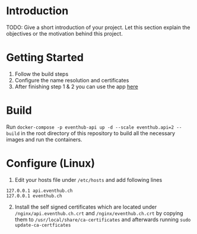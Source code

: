 # Introduction 
TODO: Give a short introduction of your project. Let this section explain the objectives or the motivation behind this project. 

# Getting Started
1.	Follow the build steps
2.	Configure the name resolution and certificates
3.	After finishing step 1 & 2 you can use the app [here](https://eventhub.ch) 

# Build
Run `docker-compose -p eventhub-api up -d --scale eventhub.api=2 --build` in the root directory of this repository to build all the necessary images and run the containers. 

# Configure (Linux)
1. Edit your hosts file under `/etc/hosts` and add following lines
```
127.0.0.1 api.eventhub.ch 
127.0.0.1 eventhub.ch
```
2. Install the self signed certificates which are located under `/nginx/api.eventhub.ch.crt` and `/nginx/eventhub.ch.crt` by copying them to `/usr/local/share/ca-certificates` and afterwards running `sudo update-ca-certficates`
